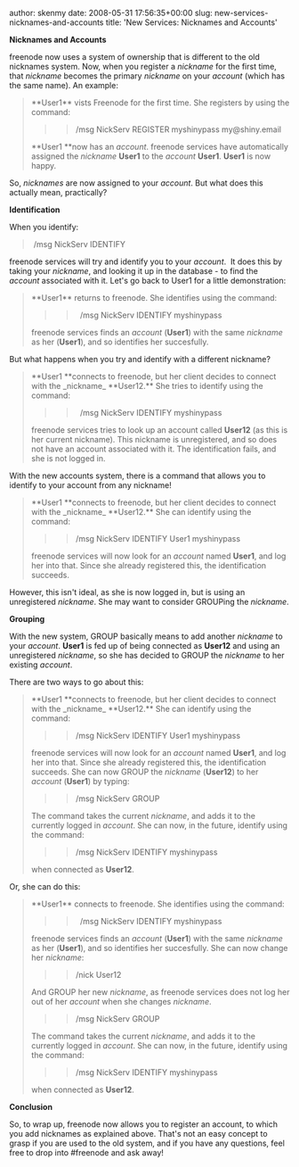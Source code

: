 author: skenmy
date: 2008-05-31 17:56:35+00:00
slug: new-services-nicknames-and-accounts
title: 'New Services: Nicknames and Accounts'

**Nicknames and Accounts**

freenode now uses a system of ownership that is different to the old nicknames system. Now, when you register a _nickname_ for the first time, that _nickname_ becomes the primary _nickname_ on your _account_ (which has the same name). An example:


<blockquote>**User1** vists Freenode for the first time. She registers by using the command:

> 
> <blockquote>/msg NickServ REGISTER myshinypass my@shiny.email</blockquote>
> 
> 
**User1 **now has an _account_. freenode services have automatically assigned the _nickname_ **User1** to the _account_ **User1**. **User1** is now happy.</blockquote>


So, _nicknames_ are now assigned to your _account_. But what does this actually mean, practically?

**Identification**

When you identify:


<blockquote> /msg NickServ IDENTIFY <password></blockquote>


freenode services will try and identify you to your _account_.  It does this by taking your _nickname_, and looking it up in the database - to find the _account_ associated with it. Let's go back to User1 for a little demonstration:


<blockquote>**User1** returns to freenode. She identifies using the command:

> 
> <blockquote>  /msg NickServ IDENTIFY myshinypass</blockquote>
> 
> 
freenode services finds an _account_ (**User1**) with the same _nickname_ as her (**User1**), and so identifies her succesfully.</blockquote>


But what happens when you try and identify with a different nickname?


<blockquote>**User1 **connects to freenode, but her client decides to connect with the _nickname_ **User12.** She tries to identify using the command:

> 
> <blockquote>  /msg NickServ IDENTIFY myshinypass</blockquote>
> 
> 
freenode services tries to look up an account called **User12** (as this is her current nickname). This nickname is unregistered, and so does not have an account associated with it. The identification fails, and she is not logged in.</blockquote>


With the new accounts system, there is a command that allows you to identify to your account from any nickname!


<blockquote>**User1 **connects to freenode, but her client decides to connect with the _nickname_ **User12.** She can identify using the command:

> 
> <blockquote>/msg NickServ IDENTIFY User1 myshinypass</blockquote>
> 
> 
freenode services will now look for an _account_ named **User1**, and log her into that. Since she already registered this, the identification succeeds.</blockquote>


However, this isn't ideal, as she is now logged in, but is using an unregistered _nickname_. She may want to consider GROUPing the _nickname_.

**Grouping**

With the new system, GROUP basically means to add another _nickname_ to your _account_. **User1** is fed up of being connected as **User12** and using an unregistered _nickname_, so she has decided to GROUP the _nickname_ to her existing _account_.

There are two ways to go about this:


<blockquote>**User1 **connects to freenode, but her client decides to connect with the _nickname_ **User12.** She can identify using the command:

> 
> <blockquote>/msg NickServ IDENTIFY User1 myshinypass</blockquote>
> 
> 
freenode services will now look for an _account_ named **User1**, and log her into that. Since she already registered this, the identification succeeds. She can now GROUP the _nickname_ (**User12**) to her _account_ (**User1**) by typing:

> 
> <blockquote>/msg NickServ GROUP</blockquote>
> 
> 
The command takes the current _nickname_, and adds it to the currently logged in _account_. She can now, in the future, identify using the command:

> 
> <blockquote>/msg NickServ IDENTIFY myshinypass</blockquote>
> 
> 
when connected as **User12**.</blockquote>


Or, she can do this:


<blockquote>**User1** connects to freenode. She identifies using the command:

> 
> <blockquote>  /msg NickServ IDENTIFY myshinypass</blockquote>
> 
> 
freenode services finds an _account_ (**User1**) with the same _nickname_ as her (**User1**), and so identifies her succesfully. She can now change her _nickname_:

> 
> <blockquote>/nick User12</blockquote>
> 
> 
And GROUP her new _nickname_, as freenode services does not log her out of her _account_ when she changes _nickname_.

> 
> <blockquote>/msg NickServ GROUP</blockquote>
> 
> 
The command takes the current _nickname_, and adds it to the currently logged in _account_. She can now, in the future, identify using the command:

> 
> <blockquote>/msg NickServ IDENTIFY myshinypass</blockquote>
> 
> 
when connected as **User12**.</blockquote>


**Conclusion**

So, to wrap up, freenode now allows you to register an account, to which you add nicknames as explained above. That's not an easy concept to grasp if you are used to the old system, and if you have any questions, feel free to drop into #freenode and ask away!


<blockquote></blockquote>
